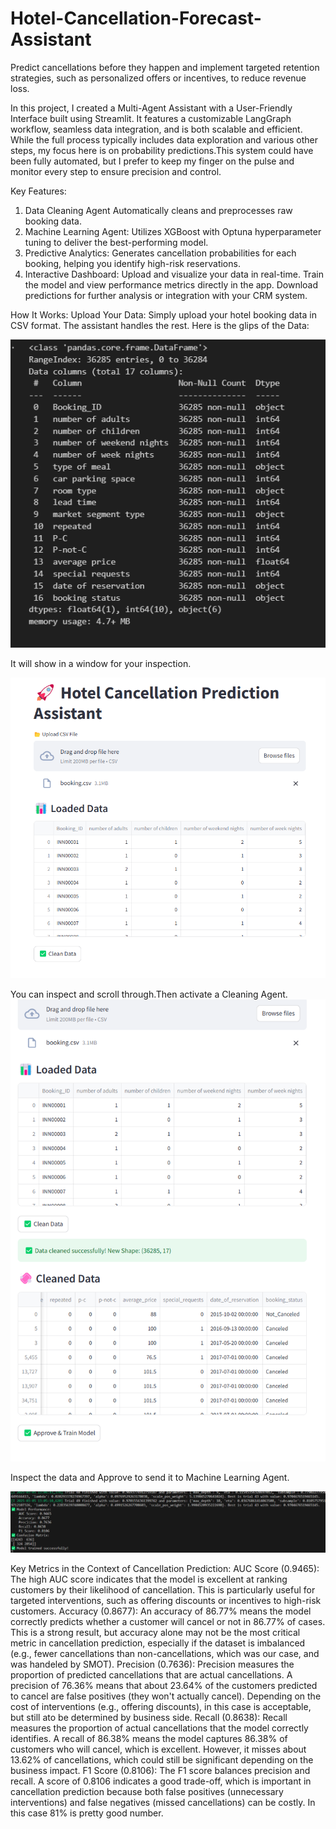# Hotel-Cancellation-Forecast-Assistant
Predict cancellations before they happen and implement targeted retention strategies, such as personalized offers or incentives, to reduce revenue loss.

In this project, I created a Multi-Agent Assistant with a User-Friendly Interface built using Streamlit. It features a customizable LangGraph workflow, seamless data integration, and is both scalable and efficient. While the full process typically includes data exploration and various other steps, my focus here is on probability predictions.This system could have been fully automated, but I prefer to keep my finger on the pulse and monitor every step to ensure precision and control.

Key Features:
1. Data Cleaning Agent
Automatically cleans and preprocesses raw booking data.
2. Machine Learning Agent:
Utilizes XGBoost with Optuna hyperparameter tuning to deliver the best-performing model.
3. Predictive Analytics:
Generates cancellation probabilities for each booking, helping you identify high-risk reservations.
4. Interactive Dashboard:
Upload and visualize your data in real-time.
Train the model and view performance metrics directly in the app.
Download predictions for further analysis or integration with your CRM system.

How It Works:
Upload Your Data:
Simply upload your hotel booking data in CSV format. The assistant handles the rest.
Here is the glips of the Data:

![image alt](https://github.com/boprosv/Hotel-Cancellation-Forecast-Assistant/blob/main/Screenshot%202025-03-05%20132321.png?raw=true)

It will show in a window for your inspection.

![image alt](https://github.com/boprosv/Hotel-Cancellation-Forecast-Assistant/blob/main/Screenshot%202025-03-05%20173732.png?raw=true)

You can inspect and scroll through.Then activate a Cleaning Agent.
![image alt](https://github.com/boprosv/Hotel-Cancellation-Forecast-Assistant/blob/main/Screenshot%202025-03-05%20174100.png?raw=true)

Inspect the data and Approve to send it to Machine Learning Agent.

![image alt](https://github.com/boprosv/Hotel-Cancellation-Forecast-Assistant/blob/main/Screenshot%202025-03-05%20130606.png?raw=true)

Key Metrics in the Context of Cancellation Prediction:
AUC Score (0.9465):
The high AUC score indicates that the model is excellent at ranking customers by their likelihood of cancellation. This is particularly useful for targeted interventions, such as offering discounts or incentives to high-risk customers.
Accuracy (0.8677):
An accuracy of 86.77% means the model correctly predicts whether a customer will cancel or not in 86.77% of cases. This is a strong result, but accuracy alone may not be the most critical metric in cancellation prediction, especially if the dataset is imbalanced (e.g., fewer cancellations than non-cancellations, which was our case, and was handeled by SMOT).
Precision (0.7636):
Precision measures the proportion of predicted cancellations that are actual cancellations. A precision of 76.36% means that about 23.64% of the customers predicted to cancel are false positives (they won't actually cancel). Depending on the cost of interventions (e.g., offering discounts), in  this case is  acceptable, but still ato be determined by business side.
Recall (0.8638):
Recall measures the proportion of actual cancellations that the model correctly identifies. A recall of 86.38% means the model captures 86.38% of customers who will cancel, which is excellent. However, it misses about 13.62% of cancellations, which could still be significant depending on the business impact.
F1 Score (0.8106):
The F1 score balances precision and recall. A score of 0.8106 indicates a good trade-off, which is important in cancellation prediction because both false positives (unnecessary interventions) and false negatives (missed cancellations) can be costly. In this case  81% is pretty good number.
